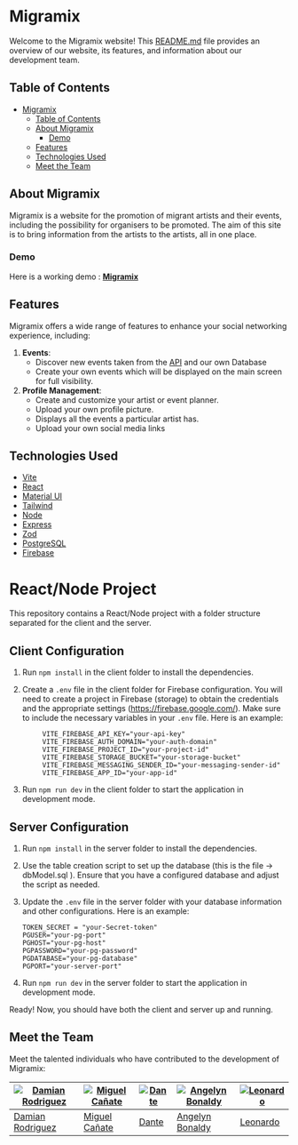 # Migramix

Welcome to the Migramix website! This [README.md](./README.md) file provides an overview of our website, its features, and information about our development team.

## Table of Contents

- [Migramix](#migramix)
  - [Table of Contents](#table-of-contents)
  - [About Migramix](#about-migramix)
    - [Demo](#demo)
  - [Features](#features)
  - [Technologies Used](#technologies-used)
  - [Meet the Team](#meet-the-team)

## About Migramix

Migramix is a website for the promotion of migrant artists and their events, including the possibility for organisers to be promoted.
The aim of this site is to bring information from the artists to the artists, all in one place.

### Demo

Here is a working demo : **[Migramix]()**

## Features

Migramix offers a wide range of features to enhance your social networking experience, including:

1. **Events**:
   - Discover new events taken from the [API](https://do.diba.cat/api/dataset/actesturisme_es/camp-data_inici-like/2023-11) and our own Database
   - Create your own events which will be displayed on the main screen for full visibility.
2. **Profile Management**:
   - Create and customize your artist or event planner.
   - Upload your own profile picture.
   - Displays all the events a particular artist has.
   - Upload your own social media links

## Technologies Used

- [Vite](https://vitejs.dev/)
- [React](https://react.dev/)
- [Material UI](https://mui.com/)
- [Tailwind](https://tailwindcss.com/)
- [Node](https://nodejs.org/)
- [Express](http://expressjs.com/)
- [Zod](https://zod.dev/)
- [PostgreSQL](https://www.postgresql.org/)
- [Firebase](https://firebase.google.com/)

# React/Node Project

This repository contains a React/Node project with a folder structure separated for the client and the server.

## Client Configuration

1. Run `npm install` in the client folder to install the dependencies.

2. Create a `.env` file in the client folder for Firebase configuration. You will need to create a project in Firebase (storage) to obtain the credentials and the appropriate settings (https://firebase.google.com/). Make sure to include the necessary variables in your `.env` file. Here is an example:

   ```env
        VITE_FIREBASE_API_KEY="your-api-key"
        VITE_FIREBASE_AUTH_DOMAIN="your-auth-domain"
        VITE_FIREBASE_PROJECT_ID="your-project-id"
        VITE_FIREBASE_STORAGE_BUCKET="your-storage-bucket"
        VITE_FIREBASE_MESSAGING_SENDER_ID="your-messaging-sender-id"
        VITE_FIREBASE_APP_ID="your-app-id"
   ```

3. Run `npm run dev` in the client folder to start the application in development mode.

## Server Configuration

1. Run `npm install` in the server folder to install the dependencies.

2. Use the table creation script to set up the database (this is the file -> dbModel.sql ). Ensure that you have a configured database and adjust the script as needed.
3. Update the `.env` file in the server folder with your database information and other configurations. Here is an example:

   ```env
   TOKEN_SECRET = "your-Secret-token"
   PGUSER="your-pg-port"
   PGHOST="your-pg-host"
   PGPASSWORD="your-pg-password"
   PGDATABASE="your-pg-database"
   PGPORT="your-server-port"
   ```

4. Run `npm run dev` in the server folder to start the application in development mode.

Ready! Now, you should have both the client and server up and running.

## Meet the Team

Meet the talented individuals who have contributed to the development of Migramix:

| [![Damian Rodriguez](https://avatars.githubusercontent.com/u/56368966?v=3)](https://github.com/GamaG27) | [![Miguel Cañate](https://avatars.githubusercontent.com/u/94227693?v=3)](https://github.com/MiguelCagnate) | [![Dante](https://media.licdn.com/dms/image/D4E35AQHfF89mGxqsJg/profile-framedphoto-shrink_400_400/0/1700337801992?e=1706472000&v=beta&t=r_Yhl2r7B6liPne7kV67gipws_HWhKrFIVlADl0QuEc)](https://ar.linkedin.com/in/da-es) | [![Angelyn Bonaldy](https://avatars.githubusercontent.com/u/117824958?v=3)](https://github.com/anggifit) | [![Leonardo](https://avatars.githubusercontent.com/u/129212312?v=3)](https://github.com/LeonardoBabuin) |
| ------------------------------------------------------------------------------------------------------- | ---------------------------------------------------------------------------------------------------------- | ------------------------------------------------------------------------------------------------------------------------------------------------------------------------------------------------------------------------ | -------------------------------------------------------------------------------------------------------- | ------------------------------------------------------------------------------------------------------- |
| [Damian Rodriguez](https://github.com/GamaG27)                                                          | [Miguel Cañate](https://github.com/MiguelCagnate)                                                          | [Dante](https://github.com/Ante2023)                                                                                                                                                                                     | [Angelyn Bonaldy](https://github.com/anggifit)                                                           | [Leonardo](https://github.com/LeonardoBabuin)                                                           |
